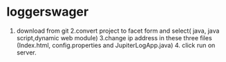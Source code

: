 # loggerswager
1. download from git
		2.convert project to facet form and select( java, java script,dynamic web module)
		3.change ip address in these three files (Index.html, config.properties and JupiterLogApp.java)
		4. click run on server.
